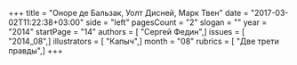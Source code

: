 +++
title = "Оноре де Бальзак, Уолт Дисней, Марк Твен"
date = "2017-03-02T11:22:38+03:00"
side = "left"
pagesCount = "2"
slogan = ""
year = "2014"
startPage = "14"
authors = [ "Сергей Федин",]
issues = [ "2014_08",]
illustrators = [ "Капыч",]
month = "08"
rubrics = [ "Две трети правды",]
+++
